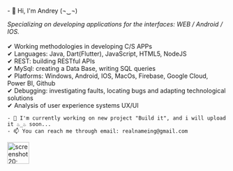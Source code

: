 <div dir="ltr">
    <p>- 👋 Hi, I'm Andrey (¬‿¬)<p>
        <i>Specializing on developing applications for the interfaces: WEB / Android / IOS.</i>
        <br><br>
        ✔ Working methodologies in developing C/S APPs <br>
        ✔ Languages: Java, Dart(Flutter), JavaScript, HTML5, NodeJS<br>
        ✔ REST: building RESTful APIs<br>
        ✔ MySql: creating a Data Base, writing SQL queries<br>
        ✔ Platforms: Windows, Android, IOS, MacOs, Firebase, Google Cloud, Power BI, Github <br>
        ✔ Debugging: investigating faults, locating bugs and adapting technological solutions <br>
        ✔ Analysis of user experience systems UX/UI <br>
    </p>

    - 🌱 I'm currently working on new project "Build it", and i will upload it ♨_♨ soon...
    - 📫 You can reach me through email: realnameing@gmail.com
</div>

<img  height="50;" title="screenshot 20;" src="https://user-images.githubusercontent.com/16803977/201678092-2c872aeb-4f3b-4d9d-a936-e08fe0a0cd08.png">
